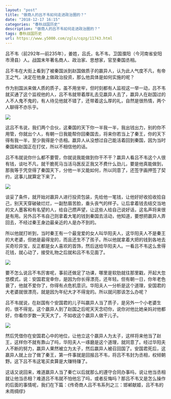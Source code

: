 ```yaml
---
layout: "post"
title: "做商人的吕不韦如何走进政治圈的？"
date: "2018-12-17 16:15"
categories: "春秋战国历史"
description: "做商人的吕不韦如何走进政治圈的？"
tags: 春秋战国历史
url: https://www.y5000.com/zgls/cqzg/11743.html
---
```






吕不韦（前292年—前235年），姜姓，吕氏，名不韦，卫国濮阳（今河南省安阳市滑县）人。战国末年著名商人、政治家、思想家，官至秦国丞相。

吕不韦在大街上看到了被秦国派到赵国做质子的嬴异人，认为此人气度不凡，有帝王之气，决定在他身上做政治投资，那么他具体是如何实施的呢？

作为别国派来做人质的质子，虽不用坐牢，但时刻都有人监视这一举一动，吕不韦就买通了这个监视他的人，吕不韦就带着厚礼去见嬴异人去了，嬴异人在赵国过的人不人鬼不鬼的，有人待见他就不错了，还带着这么厚的礼，自然是很热情，两个人聊得不亦乐乎。

![](https://img.y5000.com/uploads/allimg/170122/8-1F122105S4a0.jpg)

这吕不韦说，我们两个合伙，这秦国的天下你一半我一半，我出钱出力，别的你不用管，你就出个人，有朝一日我能帮你回秦国去，将来你若当上了秦王，你的天下得有我一半，至少我得是个丞相。嬴异人从没想过自己能活着回到秦国，因为当时秦国和赵国正在打仗，所以不相信他的话。

吕不韦就说你什么都不要管，你就说我能做到你干不干？嬴异人看吕不韦这个人很有钱，谈吐不凡，就干脆死马当活马医反正我又不费什么劲儿，要是他真能做到，那我等于凭空得了秦国天下，分他一半又能如何，所以同意了，还签字画押签了契约，这事儿就算定下来了。

![](https://img.y5000.com/uploads/allimg/170122/8-1F122105T2V8.jpg)

谈妥了条件，就开始对嬴异人进行投资包装，先给他一笔钱，让他好好收拾收拾自己，别天天穿破破烂烂，一副愁眉苦脸，垂头丧气的样子。让后拿着钱去结交当地的文人墨客和有名望的人，给自己攒声望，让这些人给自己说好话，这名声将来很是有用。另外吕不韦自己则拿着大笔的钱到秦国去活动，他知道，要想把嬴异人弄回去，不经过秦王身边最亲近的人是办不到的。

所以他就打听到，当时秦王有一个最宠爱的女人叫华阳夫人，这华阳夫人不是秦王的大老婆，但她是最得宠的，而且还生不了孩子。所以他就拿着大把的钱到各地去买奇珍异宝，反正都是女人喜欢的首饰，然后送给华阳夫人。一看吕不韦这么舍得花钱，就心动了，接受礼物之后就和吕不韦见面了。

![](https://img.y5000.com/uploads/allimg/170122/8-1F122105U2464.jpg)

要不怎么说吕不韦厉害呢，事前还做足了功课，哪里是软肋就往那里戳，开起大忽悠模式，说：安国君宠幸你，是因为你长得漂亮，还年轻。但有朝一日，你年老色衰了，他就不爱你了，你得有点危机意识。华阳夫人一分析是这个道理，安国君的大老婆就很漂亮，就是因为年纪大才不得宠的。所以就问那该怎么办呢？

吕不韦就说，在赵国有个安国君的儿子叫嬴异人当了质子，是另外一个小老婆生的，很不得宠。这个嬴异人到了赵国之后呢天天念叨你，说你对他比她亲妈对他都好，你看你岁数一天天大了，不如收这个嬴异人做干儿子。

![](https://img.y5000.com/uploads/allimg/170122/8-1F122105Z2S3.jpg)

然后凭借你在安国君心中的地位，让他立这个嬴异人为太子，这样将来他当了赵王，这样你不就有靠山了吗，华阳夫人一琢磨是这个道理，就同意了。经过华阳夫人不断的努力，嬴异人果然被立为太子，然后嬴异人被召回国了。安国君死后，这嬴异人就上台了做了秦王，第一件事就是回报吕不韦，将吕不韦封为丞相，权倾朝野。这下吕不韦这笔买卖算是大赚特赚了。

这话又说回来，难道嬴异人当了秦亡以后就那么的遵守合同办事吗，说让他当丞相就让他当丞相？难道吕不韦就不怕他忘了吗，或者反悔吗？那吕不韦又是怎么操作的后面的事情呢，我们在下篇：《传奇商人吕不韦系列之三：邯郸献姬，吕不韦的未雨绸缪》
